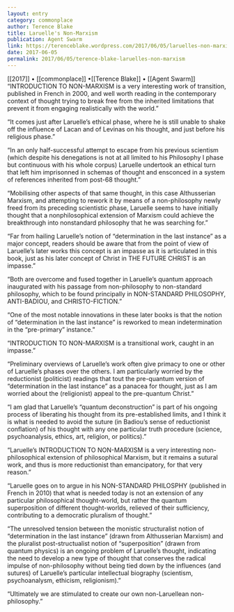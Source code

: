 ```yaml
---
layout: entry
category: commonplace
author: Terence Blake
title: Laruelle's Non-Marxism
publication: Agent Swarm
link: https://terenceblake.wordpress.com/2017/06/05/laruelles-non-marxism-between-ethicism-and-religionism/
date: 2017-06-05
permalink: 2017/06/05/terence-blake-laruelles-non-marxism
---
```


[[2017]] • [[commonplace]] •[[Terence Blake]] • [[Agent Swarm]] 
 
“INTRODUCTION TO NON-MARXISM is a very interesting work of transition, published in French in 2000, and well worth reading in the contemporary context of thought trying to break free from the inherited limitations that prevent it from engaging realistically with the world.”

“It comes just after Laruelle’s ethical phase, where he is still unable to shake off the influence of Lacan and of Levinas on his thought, and just before his religious phase.”

“In an only half-successful attempt to escape from his previous scientism (which despite his denegations is not at all limited to his Philosophy I phase but continuous with his whole corpus) Laruelle undertook an ethical turn that left him imprisonned in schemas of thought and ensconced in a system of references inherited from post-68 thought.”

“Mobilising other aspects of that same thought, in this case Althusserian Marxism, and attempting to rework it by means of a non-philosophy newly freed from its preceding scientistic phase, Laruelle seems to have initially thought that a nonphilosophical extension of Marxism could achieve the breakthrough into nonstandard philosophy that he was searching for.”

“Far from hailing Laruelle’s notion of “determination in the last instance” as a major concept, readers should be aware that from the point of view of Laruelle’s later works this concept is an impasse as it is articulated in this book, just as his later concept of Christ in THE FUTURE CHRIST is an impasse.”

“Both are overcome and fused together in Laruelle’s quantum approach inaugurated with his passage from non-philosophy to non-standard philosophy, which to be found principally in NON-STANDARD PHILOSOPHY, ANTI-BADIOU, and CHRISTO-FICTION.”

“One of the most notable innovations in these later books is that the notion of “determination in the last instance” is reworked to mean indetermination in the “pre-primary” instance.”

“INTRODUCTION TO NON-MARXISM is a transitional work, caught in an impasse.”

“Preliminary overviews of Laruelle’s work often give primacy to one or other of Laruelle’s phases over the others. I am particularly worried by the reductionist (politicist) readings that tout the pre-quantum version of “determination in the last instance” as a panacea for thought, just as I am worried about the (religionist) appeal to the pre-quantum Christ.”

“I am glad that Laruelle’s “quantum deconstruction” is part of his ongoing process of liberating his thought from its pre-established limits, and I think it is what is needed to avoid the suture (in Badiou’s sense of reductionist conflation) of his thought with any one particular truth procedure (science, psychoanalysis, ethics, art, religion, or politics).”

“Laruelle’s INTRODUCTION TO NON-MARXISM is a very interesting non-philosophical extension of philosophical Marxism, but it remains a sutural work, and thus is more reductionist than emancipatory, for that very reason.”

“Laruelle goes on to argue in his NON-STANDARD PHILOSPHY (published in French in 2010) that what is needed today is not an extension of any particular philosophical thought-world, but rather the quantum superposition of different thought-worlds, relieved of their sufficiency, contributing to a democratic pluralism of thought.”

“The unresolved tension between the monistic structuralist notion of “determination in the last instance” (drawn from Althusserian Marxism) and the pluralist post-structualist notion of “superposition” (drawn from quantum physics) is an ongoing problem of Laruelle’s thought, indicating the need to develop a new type of thought that conserves the radical impulse of non-philosophy without being tied down by the influences (and sutures) of Laruelle’s particular intellectual biography (scientism, psychoanalysm, ethicism, religionism).”

“Ultimately we are stimulated to create our own non-Laruellean non-philosophy.”

